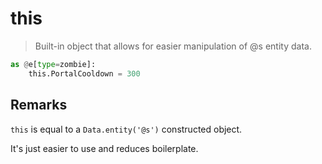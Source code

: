# this

> Built-in object that allows for easier manipulation of @s entity data.

```py
as @e[type=zombie]:
    this.PortalCooldown = 300
```

## Remarks

`this` is equal to a `Data.entity('@s')` constructed object.

It's just easier to use and reduces boilerplate.